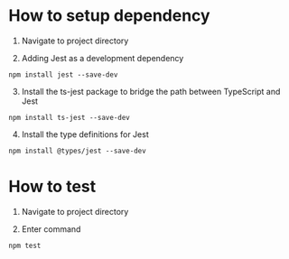 # How to setup dependency

1. Navigate to project directory

2. Adding Jest as a development dependency

```
npm install jest --save-dev
```

3.  Install the ts-jest package to bridge the path between TypeScript and Jest

```
npm install ts-jest --save-dev
```

4. Install the type definitions for Jest

```
npm install @types/jest --save-dev
```

# How to test

1. Navigate to project directory

2. Enter command

```
npm test
```
